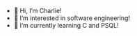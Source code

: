 - 👋 Hi, I’m Charlie!
- 👀 I’m interested in software engineering!
- 🌱 I’m currently learning C and PSQL!
<!---
liucharlie213/liucharlie213 is a ✨ special ✨ repository because its `README.md` (this file) appears on your GitHub profile.
You can click the Preview link to take a look at your changes.
--->
